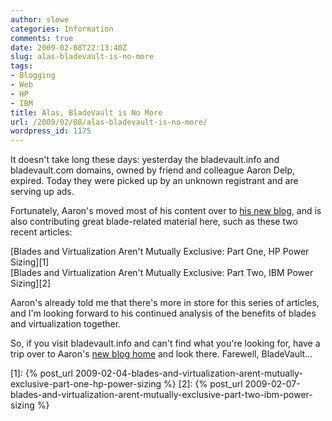 ```yaml
---
author: slowe
categories: Information
comments: true
date: 2009-02-08T22:13:40Z
slug: alas-bladevault-is-no-more
tags:
- Blogging
- Web
- HP
- IBM
title: Alas, BladeVault is No More
url: /2009/02/08/alas-bladevault-is-no-more/
wordpress_id: 1175
---
```


It doesn't take long these days: yesterday the bladevault.info and bladevault.com domains, owned by friend and colleague Aaron Delp, expired. Today they were picked up by an unknown registrant and are serving up ads.

Fortunately, Aaron's moved most of his content over to [his new blog](http://blog.aarondelp.com), and is also contributing great blade-related material here, such as these two recent articles:

[Blades and Virtualization Aren't Mutually Exclusive: Part One, HP Power Sizing][1]  
[Blades and Virtualization Aren't Mutually Exclusive: Part Two, IBM Power Sizing][2]

Aaron's already told me that there's more in store for this series of articles, and I'm looking forward to his continued analysis of the benefits of blades and virtualization together.

So, if you visit bladevault.info and can't find what you're looking for, have a trip over to Aaron's [new blog home](http://blog.aarondelp.com) and look there. Farewell, BladeVault...

[1]: {% post_url 2009-02-04-blades-and-virtualization-arent-mutually-exclusive-part-one-hp-power-sizing %}
[2]: {% post_url 2009-02-07-blades-and-virtualization-arent-mutually-exclusive-part-two-ibm-power-sizing %}

